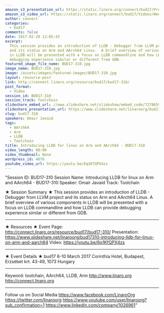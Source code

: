 ```yaml
---
amazon_s3_presentation_url: https://static.linaro.org/connect/bud17/Presentations/BUD17-310%20-%20Introducing%20LLDB%20for%20Linux%20on%20Arm%20and%20AArch64.pdf
amazon_s3_video_url: https://static.linaro.org/connect/bud17/Videos/Wednesday/Bud17-310%20Introducing%20LLDB%20for%20Linux%20on%20ARM%20and%20AArch64.mp4
author: connect
categories:
  - bud17
comments: false
date: 2017-02-28 12:05:43
excerpt:
  This session provides an introduction of LLDB - Debugger from LLVM project
  and its status on Arm and AArch64 Linux.  A brief overview of various components
  in LLDB will be presented with a focus on LLDB commandline and how LLDB can provide
  debugging experience similar or different from GDB.
featured_image_file_name: BUD17-310.jpg
image_name: BUD17-310.jpg
image: /assets/images/featured-images/BUD17-310.jpg
layout: resource-post
link: http://connect.linaro.org/resource/bud17/bud17-310/
post_format:
  - Video
session_id: BUD17-310
session_track: Toolchain
slideshare_embed_url: //www.slideshare.net/slideshow/embed_code/72786593
slideshare_presentation_url: https://www.slideshare.net/linaroorg/bud17310-introducing-lldb-for-linux-on-arm-and-aarch64
slug: bud17-310
speakers: Omair Javaid
tags:
  - AArch64
  - Arm
  - LLDB
  - Toolchain
title: Introducing LLDB for linux on Arm and AArch64 - BUD17-310
video_length: 00:00
video_thumbnail: None
wordpress_id: 4676
youtube_video_url: https://youtu.be/6q1KfQPX4zs
---
```


"Session ID: BUD17-310
Session Name: Introducing LLDB for linux on Arm and AArch64 - BUD17-310
Speaker: Omair Javaid
Track: Toolchain

★ Session Summary ★
This session provides an introduction of LLDB - Debugger from LLVM project and its status on Arm and AArch64 Linux. A brief overview of various components in LLDB will be presented with a focus on LLDB commandline and how LLDB can provide debugging experience similar or different from GDB.

---

★ Resources ★
Event Page: http://connect.linaro.org/resource/bud17/bud17-310/
Presentation: https://www.slideshare.net/linaroorg/bud17310-introducing-lldb-for-linux-on-arm-and-aarch64
Video: https://youtu.be/6q1KfQPX4zs

---

★ Event Details ★
bud17
6-10 March 2017
Corinthia Hotel, Budapest,
Erzsébet krt. 43-49,
1073 Hungary

---

Keyword: toolchain, AArch64, LLDB, Arm
http://www.linaro.org
http://connect.linaro.org

---

Follow us on Social Media
https://www.facebook.com/LinaroOrg
https://twitter.com/linaroorg
https://www.youtube.com/user/linaroorg?sub_confirmation=1
https://www.linkedin.com/company/1026961"
